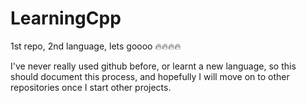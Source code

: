 # LearningCpp
1st repo, 2nd language, lets goooo 🔥🔥🔥🔥

I've never really used github before, or learnt a new language, so this should document this process, and hopefully I will move on to other repositories once I start other projects.
